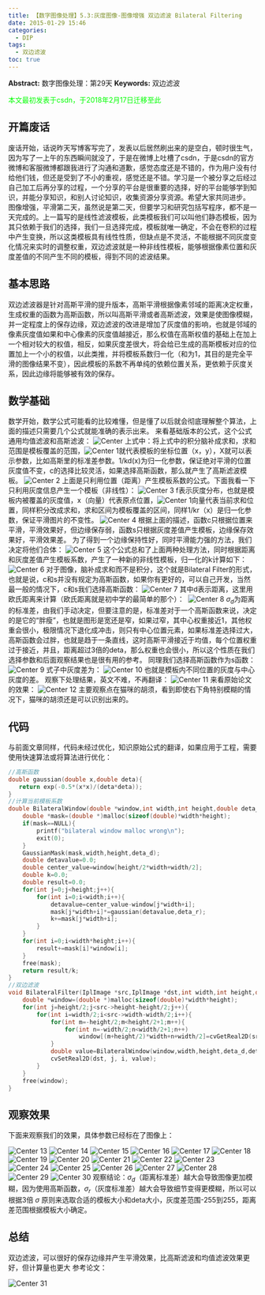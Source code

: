 ```yaml
---
title: 【数字图像处理】5.3:灰度图像-图像增强 双边滤波 Bilateral Filtering
date: 2015-01-29 15:46
categories:
  - DIP
tags:
  - 双边滤波
toc: true
---
```

**Abstract:** 数字图像处理：第29天
**Keywords:** 双边滤波
<!--more-->
<font color="00FF00">本文最初发表于csdn，于2018年2月17日迁移至此</font>
## 开篇废话
废话开始，话说昨天写博客写完了，发表以后居然刷出来的是空白，顿时很生气，因为写了一上午的东西瞬间就没了，于是在微博上吐槽了csdn，于是csdn的官方微博和客服微博都跟我进行了沟通和道歉，感觉态度还是不错的，作为用户没有付给他们钱，但还是受到了不小的重视，感觉还是不错。学习是一个被分享之后经过自己加工后再分享的过程，一个分享的平台是很重要的选择，好的平台能够学到知识，并能分享知识，和别人讨论知识，收集资源分享资源。希望大家共同进步。
图像增强，平滑第二天，虽然说是第二天，但要学习和研究包括写程序，都不是一天完成的。上一篇写的是线性滤波模板，此类模板我们可以叫他们静态模板，因为其只依赖于我们的选择，我们一旦选择完成，模板就唯一确定，不会在卷积的过程中产生变换，所以这类模板具有线性性质，但缺点是不灵活，不能根据不同灰度变化情况来实时的调整权重，双边滤波就是一种非线性模板，能够根据像素位置和灰度差值的不同产生不同的模板，得到不同的滤波结果。
## 基本思路
双边滤波器是针对高斯平滑的提升版本，高斯平滑根据像素邻域的距离决定权重，生成权重的函数为高斯函数，所以叫高斯平滑或者高斯滤波，效果是使图像模糊，并一定程度上的保存边缘，双边滤波的改进是增加了灰度值的影响，也就是邻域的像素灰度值如果和中心像素的灰度值越接近，那么权值在高斯权值的基础上在加上一个相对较大的权值，相反，如果灰度差很大，将会给已生成的高斯模板对应的位置加上一个小的权值，以此类推，并将模板系数归一化（和为1，其目的是完全平滑的图像结果不变），因此模板的系数不再单纯的依赖位置关系，更依赖于灰度关系，因此边缘将能够被有效的保存。
## 数学基础
数学开始，数学公式可能看的比较难懂，但是懂了以后就会彻底理解整个算法，上面的描述只需要几个公式就能准确的表示出来。
来看基础版本的公式，这个公式通用均值滤波和高斯滤波：
![Center][]
上式中：将上式中的积分脑补成求和，求和范围是模板覆盖的范围，![Center 1][]就代表模板的坐标位置（x，y），X就可以表示参数，比如高斯里的标准差参数。1/kd(x)为归一化参数，保证绝对平滑的位置灰度值不变，c的选择比较灵活，如果选择高斯函数，那么就产生了高斯滤波模板。
![Center 2][]
上面是只利用位置（距离）产生模板系数的公式。下面我看一下只利用灰度信息产生一个模板（非线性）：
![Center 3][]
f表示灰度分布，也就是模板内被覆盖的灰度值，x（向量）代表原点位置，![Center 1][]向量代表当前求和位置，同样积分改成求和，求和区间为模板覆盖的区间，同样1/kr（x）是归一化参数，保证平滑图片的不变性。
![Center 4][]
根据上面的描述，函数c只根据位置来平滑，平滑效果好，但边缘保存弱，函数s只根据灰度差值产生模板，边缘保存效果好，平滑效果差。
为了得到一个边缘保持性好，同时平滑能力强的方法，我们决定将他们合体：
![Center 5][]
这个公式总和了上面两种处理方法，同时根据距离和灰度差值产生模板系数，产生了一种新的非线性模板，归一化的k计算如下：
![Center 6][]
对于图像，脑补成求和而不是积分，这个就是Bilateral Filter的形式，也就是说，c和s并没有规定为高斯函数，如果你有更好的，可以自己开发，当然最一般的情况下，c和s我们选择高斯函数：
![Center 7][]
其中d表示距离，这里用欧氏距离来计算（欧氏距离就是初中学的最简单的那个）： 
![Center 8][]
$\sigma_d$为距离的标准差，由我们手动决定，但要注意的是，标准差对于一个高斯函数来说，决定的是它的“胖瘦”，也就是图形是宽还是窄，如果过窄，其中心权重接近1，其他权重会很小，极限情况下退化成冲击，则只有中心位置元素，如果标准差选择过大，高斯函数会过胖，也就是趋于一条直线，这时高斯平滑接近于均值，每个位置权重过于接近，并且，距离超过3倍的deta，那么权重也会很小，所以这个性质在我们选择参数和后面观察结果也是很有用的参考。
同理我们选择高斯函数作为s函数：
![Center 9][]
式子中灰度差为：
![Center 10][]
也就是模板内不同位置的灰度与中心灰度的差。
观察下处理结果，英文不难，不再翻译：
![Center 11][]
来看原始论文的效果：
![Center 12][]
主要观察点在猫咪的胡须，看到即使右下角特别模糊的情况下，猫咪的胡须还是可以识别出来的。
## 代码
与前面文章同样，代码未经过优化，知识原始公式的翻译，如果应用于工程，需要使用快速算法或将算法进行优化：
```c++
//高斯函数
double gaussian(double x,double deta){
   return exp(-0.5*(x*x)/(deta*deta));
}
//计算当前模板系数
double BilateralWindow(double *window,int width,int height,double deta_d,double deta_r){
    double *mask=(double *)malloc(sizeof(double)*width*height);
    if(mask==NULL){
        printf("bilateral window malloc wrong\n");
        exit(0);
    }
    GaussianMask(mask,width,height,deta_d);
    double detavalue=0.0;
    double center_value=window[height/2*width+width/2];
    double k=0.0;
    double result=0.0;
    for(int j=0;j<height;j++){
        for(int i=0;i<width;i++){
            detavalue=center_value-window[j*width+i];
            mask[j*width+i]*=gaussian(detavalue,deta_r);
            k+=mask[j*width+i];
        }
    }
    for(int i=0;i<width*height;i++){
        result+=mask[i]*window[i];
    }
    free(mask);
    return result/k;
}
//双边滤波
void BilateralFilter(IplImage *src,IplImage *dst,int width,int height,double deta_d,double deta_r){
    double *window=(double *)malloc(sizeof(double)*width*height);
    for(int j=height/2;j<src->height-height/2;j++){
        for(int i=width/2;i<src->width-width/2;i++){
            for(int m=-height/2;m<height/2+1;m++){
                for(int n=-width/2;n<width/2+1;n++)
                    window[(m+height/2)*width+n+width/2]=cvGetReal2D(src, j+m, i+n);
            }
            double value=BilateralWindow(window,width,height,deta_d,deta_r);
            cvSetReal2D(dst, j, i, value);
        }
    }
    free(window);
}
```
## 观察效果
下面来观察我们的效果，具体参数已经标在了图像上：

![Center 13][]
![Center 14][]
![Center 15][]
![Center 16][]
![Center 17][]
![Center 18][]
![Center 19][]
![Center 20][]
![Center 21][]
![Center 22][]
![Center 23][]
![Center 24][]
![Center 25][]
![Center 26][]
![Center 27][]
![Center 28][]
![Center 29][]
![Center 30][]
观察结论：$\sigma_d$（距离标准差）越大会导致图像更加模糊，因为使用高斯函数，$\sigma_r$（灰度标准差）越大会导致细节变得更模糊，所以可以根据3倍 $\sigma$ 原则来选取合适的模板大小和deta大小，灰度差范围-255到255，距离差范围根据模板大小确定。

## 总结
双边滤波，可以很好的保存边缘并产生平滑效果，比高斯滤波和均值滤波效果更好，但计算量也更大
参考论文：

![Center 31][]







[Center]: DIP-5-3-灰度图像-图像增强-双边滤波BilateralFiltering/20150129144428942.png
[Center 1]: DIP-5-3-灰度图像-图像增强-双边滤波BilateralFiltering/20150129144755475.png
[Center 2]: DIP-5-3-灰度图像-图像增强-双边滤波BilateralFiltering/20150129145111704.png
[Center 3]: DIP-5-3-灰度图像-图像增强-双边滤波BilateralFiltering/20150129145404287.png
[Center 4]: DIP-5-3-灰度图像-图像增强-双边滤波BilateralFiltering/20150129145813340.png
[Center 5]: DIP-5-3-灰度图像-图像增强-双边滤波BilateralFiltering/20150129150801315.png
[Center 6]: DIP-5-3-灰度图像-图像增强-双边滤波BilateralFiltering/20150129150653946.png
[Center 7]: DIP-5-3-灰度图像-图像增强-双边滤波BilateralFiltering/20150129151118288.png
[cute.gif]: http://static.blog.csdn.net/xheditor/xheditor_emot/default/cute.gif
[Center 8]: DIP-5-3-灰度图像-图像增强-双边滤波BilateralFiltering/20150129151125480.png
[Center 9]: DIP-5-3-灰度图像-图像增强-双边滤波BilateralFiltering/20150129152126994.png
[Center 10]: DIP-5-3-灰度图像-图像增强-双边滤波BilateralFiltering/20150129152138686.png
[Center 11]: DIP-5-3-灰度图像-图像增强-双边滤波BilateralFiltering/20150129152643090.png
[Center 12]: DIP-5-3-灰度图像-图像增强-双边滤波BilateralFiltering/20150129152737940.png
[Center 13]: DIP-5-3-灰度图像-图像增强-双边滤波BilateralFiltering/20150129153208389.png
[Center 14]: DIP-5-3-灰度图像-图像增强-双边滤波BilateralFiltering/20150129153154185.png
[Center 15]: DIP-5-3-灰度图像-图像增强-双边滤波BilateralFiltering/20150129153203607.png
[Center 16]: DIP-5-3-灰度图像-图像增强-双边滤波BilateralFiltering/20150129153215369.png
[Center 17]: DIP-5-3-灰度图像-图像增强-双边滤波BilateralFiltering/20150129153226539.png
[Center 18]: DIP-5-3-灰度图像-图像增强-双边滤波BilateralFiltering/20150129153311538.png
[Center 19]: DIP-5-3-灰度图像-图像增强-双边滤波BilateralFiltering/20150129153344782.png
[Center 20]: DIP-5-3-灰度图像-图像增强-双边滤波BilateralFiltering/20150129153355406.png
[Center 21]: DIP-5-3-灰度图像-图像增强-双边滤波BilateralFiltering/20150129153336552.png
[Center 22]: DIP-5-3-灰度图像-图像增强-双边滤波BilateralFiltering/20150129153421801.png
[Center 23]: DIP-5-3-灰度图像-图像增强-双边滤波BilateralFiltering/20150129153510910.png
[Center 24]: DIP-5-3-灰度图像-图像增强-双边滤波BilateralFiltering/20150129153532141.png
[Center 25]: DIP-5-3-灰度图像-图像增强-双边滤波BilateralFiltering/20150129153550487.png
[Center 26]: DIP-5-3-灰度图像-图像增强-双边滤波BilateralFiltering/20150129153536064.png
[Center 27]: DIP-5-3-灰度图像-图像增强-双边滤波BilateralFiltering/20150129153554690.png
[Center 28]: DIP-5-3-灰度图像-图像增强-双边滤波BilateralFiltering/20150129153659564.png
[Center 29]: DIP-5-3-灰度图像-图像增强-双边滤波BilateralFiltering/20150129153727573.png
[Center 30]: DIP-5-3-灰度图像-图像增强-双边滤波BilateralFiltering/20150129153835535.png
[Center 31]: DIP-5-3-灰度图像-图像增强-双边滤波BilateralFiltering/20150129154416084.png
